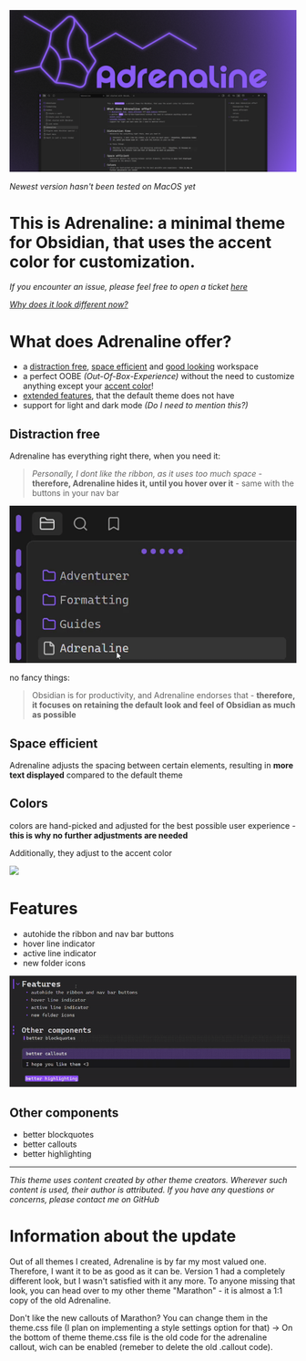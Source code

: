 ![](/images/adrenaline_theme_banner_big.png)

_Newest version hasn't been tested on MacOS yet_

# This is Adrenaline: a minimal theme for Obsidian, that uses the accent color for customization.
_If you encounter an issue, please feel free to open a ticket [here](https://github.com/Spekulucius/obsidian-adrenaline/issues)_

_[Why does it look different now?](#information-about-the-update)_
# What does Adrenaline offer?
+ a [distraction free](#distraction-free), [space efficient](#space-efficient) and [good looking](#colors) workspace
+ a perfect OOBE *(Out-Of-Box-Experience)* without the need to customize anything except your [accent color](#colors)!
+ [extended features](#features), that the default theme does not have
+ support for light and dark mode *(Do I need to mention this?)*

## Distraction free
Adrenaline has everything right there, when you need it:
>*Personally, I dont like the ribbon, as it uses too much space* - **therefore, Adrenaline hides it, until you hover over it** - same with the buttons in your nav bar

![](/images/autohide.gif)

no fancy things:
>Obsidian is for productivity, and Adrenaline endorses that - **therefore, it focuses on retaining the default look and feel of Obsidian as much as possible**

## Space efficient
Adrenaline adjusts the spacing between certain elements, resulting in **more text displayed** compared to the default theme

## Colors
colors are hand-picked and adjusted for the best possible user experience - **this is why no further adjustments are needed**

Additionally, they adjust to the accent color

![](/images/overview_colors.gif)

# Features
+ autohide the ribbon and nav bar buttons
+ hover line indicator
+ active line indicator
+ new folder icons

![](/images/line_indicator.gif)

## Other components
+ better blockquotes
+ better callouts
+ better highlighting

---
_This theme uses content created by other theme creators. Wherever such content is used, their author is attributed. If you have any questions or concerns, please contact me on GitHub_

# Information about the update
Out of all themes I created, Adrenaline is by far my most valued one. Therefore, I want it to be as good as it can be. Version 1 had a completely different look, but I wasn't satisfied with it any more. To anyone missing that look, you can head over to my other theme "Marathon" - it is almost a 1:1 copy of the old Adrenaline.

Don't like the new callouts of Marathon? You can change them in the theme.css file (I plan on implementing a style settings option for that) -> On the bottom of theme theme.css file is the old code for the adrenaline callout, wich can be enabled (remeber to delete the old .callout code).
